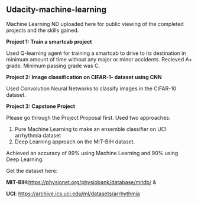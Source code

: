 ## Udacity-machine-learning

Machine Learning ND uploaded here for public viewing of the completed projects and the skills gained.

**Project 1: Train a smartcab project**

Used Q-learning agent for training a smartcab to drive to its destination in minimum amount of time without any major or minor accidents. Recieved A+ grade. Minimum passing grade was C.

**Project 2: Image classification on CIFAR-1- dataset using CNN**

Used Convolution Neural Networks to classify images in the CIFAR-10 dataset.

**Project 3: Capstone Project**

Please go through the Project Proposal first.
Used two approaches: 
1. Pure Machine Learning to make an ensemble classifier on UCI arrhythmia dataset
2. Deep Learning approach on the MIT-BIH dataset.

Achieved an accuracy of 99% using Machine Learning and 90% using Deep Learning.

Get the dataset here: 

**MIT-BIH**:https://physionet.org/physiobank/database/mitdb/ &

**UCI**: https://archive.ics.uci.edu/ml/datasets/arrhythmia

